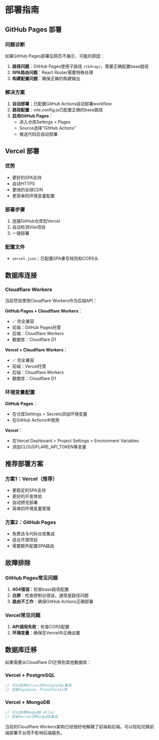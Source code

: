 # 部署指南

## GitHub Pages 部署

### 问题诊断
如果GitHub Pages部署后网页不展示，可能的原因：

1. **路径问题**：GitHub Pages使用子路径 `/tkdrop/`，需要正确配置base路径
2. **SPA路由问题**：React Router需要特殊处理
3. **构建配置问题**：确保正确的构建输出

### 解决方案

1. **自动部署**：已配置GitHub Actions自动部署workflow
2. **路径配置**：vite.config.js已配置正确的base路径
3. **启用GitHub Pages**：
   - 进入仓库Settings > Pages
   - Source选择"GitHub Actions"
   - 推送代码后自动部署

## Vercel 部署

### 优势
- 更好的SPA支持
- 自动HTTPS
- 更快的全球CDN
- 更简单的环境变量配置

### 部署步骤
1. 连接GitHub仓库到Vercel
2. 自动检测Vite项目
3. 一键部署

### 配置文件
- `vercel.json`：已配置SPA重写规则和CORS头

## 数据库连接

### Cloudflare Workers
当前项目使用Cloudflare Workers作为后端API：

**GitHub Pages + Cloudflare Workers**：
- ✅ 完全兼容
- 前端：GitHub Pages托管
- 后端：Cloudflare Workers
- 数据库：Cloudflare D1

**Vercel + Cloudflare Workers**：
- ✅ 完全兼容
- 前端：Vercel托管
- 后端：Cloudflare Workers
- 数据库：Cloudflare D1

### 环境变量配置

**GitHub Pages**：
- 在仓库Settings > Secrets添加环境变量
- 在GitHub Actions中使用

**Vercel**：
- 在Vercel Dashboard > Project Settings > Environment Variables
- 添加CLOUDFLARE_API_TOKEN等变量

## 推荐部署方案

### 方案1：Vercel（推荐）
- 更稳定的SPA支持
- 更好的开发体验
- 自动预览部署
- 简单的环境变量管理

### 方案2：GitHub Pages
- 免费且与代码仓库集成
- 适合开源项目
- 需要额外配置SPA路由

## 故障排除

### GitHub Pages常见问题
1. **404错误**：检查base路径配置
2. **白屏**：检查控制台错误，通常是路径问题
3. **路由不工作**：确保GitHub Actions正确部署

### Vercel常见问题
1. **API调用失败**：检查CORS配置
2. **环境变量**：确保在Vercel中正确设置

## 数据库迁移

如果需要从Cloudflare D1迁移到其他数据库：

### Vercel + PostgreSQL
```javascript
// 可以使用Vercel的PostgreSQL集成
// 或者Supabase、PlanetScale等
```

### Vercel + MongoDB
```javascript
// 可以使用MongoDB Atlas
// 或者Vercel的MongoDB集成
```

当前的Cloudflare Workers架构已经很好地解耦了前端和后端，可以轻松切换前端部署平台而不影响后端服务。